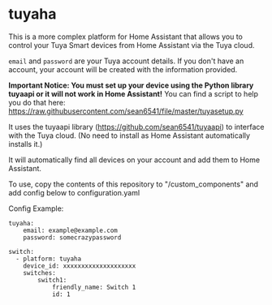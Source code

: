 tuyaha
======

This is a more complex platform for Home Assistant that allows you to control your Tuya Smart devices from Home Assistant via the Tuya cloud.

`email` and `password` are your Tuya account details. If you don't have an account, your account will be created with the information provided.

**Important Notice: You must set up your device using the Python library tuyaapi or it will not work in Home Assistant!** You can find a script to help you do that here: https://raw.githubusercontent.com/sean6541/file/master/tuyasetup.py

It uses the tuyaapi library (https://github.com/sean6541/tuyaapi) to interface with the Tuya cloud. (No need to install as Home Assistant automatically installs it.)

It will automatically find all devices on your account and add them to Home Assistant.

To use, copy the contents of this repository to "/custom_components" and add config below to configuration.yaml

Config Example:
```
tuyaha:
    email: example@example.com
    password: somecrazypassword
    
switch:
  - platform: tuyaha
    device_id: xxxxxxxxxxxxxxxxxxxx
    switches:
        switch1:
            friendly_name: Switch 1
            id: 1
```

